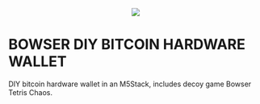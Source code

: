 
<p align="center">
<img src="https://i.imgur.com/PJXob0B.png" />
</p>

# BOWSER DIY BITCOIN HARDWARE WALLET

DIY bitcoin hardware wallet in an M5Stack, includes decoy game Bowser Tetris Chaos.


